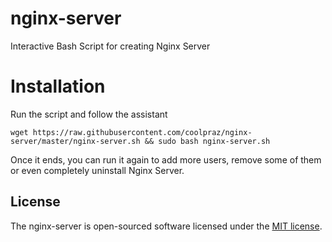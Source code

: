 # nginx-server

Interactive Bash Script for creating Nginx Server

# Installation

Run the script and follow the assistant

```
wget https://raw.githubusercontent.com/coolpraz/nginx-server/master/nginx-server.sh && sudo bash nginx-server.sh
```

Once it ends, you can run it again to add more users, remove some of them or even completely uninstall Nginx Server.

## License

The nginx-server is open-sourced software licensed under the [MIT license](http://opensource.org/licenses/MIT).
